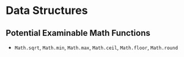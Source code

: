 # Data Structures

## Potential Examinable Math Functions
- `Math.sqrt`, `Math.min`, `Math.max`, `Math.ceil`, `Math.floor`, `Math.round`


